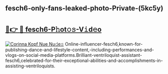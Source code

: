 ## fesch6-only-fans​-leaked-photo​-Private-(5kc5y)


# <h2><a href="https://mediaupload.pro?title=fesch6&ref=git">🔗👉 🔴 fesch6-P𝚑ot𝚘𝚜-V𝚒d𝚎o</a></h2>

[![Corinna Kopf Nue Nu𝚍e𝚜](https://i.imgur.com/0qMVB7G.gif)](https://mediaupload.pro?title=fesch6&ref=git)
Online-influencer-fesch6,known-for-publishing-dance-and-lifestyle-content,-including-performances-and-vlogs-on-social-media-platforms.Brilliant-ventriloquist-assistant-fesch6,celebrated-for-their-exceptional-abilities-and-accomplishments-in-assisting-ventriloquists.  